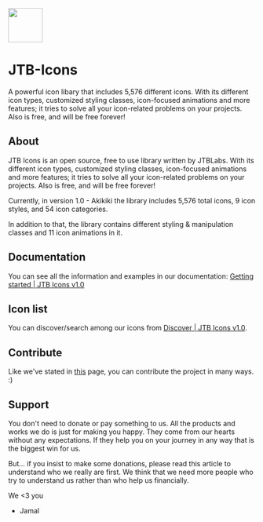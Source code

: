 <img src='https://www.jtblabs.com/resimler/jtb_icons/logoFull_gunmetal.svg' style='width: 70px; height: auto;'/>

# JTB-Icons
A powerful icon libary that includes 5,576 different icons. With its different icon types, customized styling classes, icon-focused animations and more features; it tries to solve all your icon-related problems on your projects. Also is free, and will be free forever!

<h2>About</h2>
<p>JTB Icons is an open source, free to use library written by JTBLabs. With its different icon types, customized styling classes, icon-focused animations and more features; it tries to solve all your icon-related problems on your projects. Also is free, and will be free forever!</p>

<p>Currently, in version 1.0 - Akikiki the library includes 5,576 total icons, 9 icon styles, and 54 icon categories.</p>

<p>In addition to that, the library contains different styling & manipulation classes and 11 icon animations in it.</p>

<h2>Documentation</h2>
<p>You can see all the information and examples in our documentation: <a href='https://www.jtblabs.com/cdn/jtb_icons/v1.0/docs/gettingStarted'>Getting started | JTB Icons v1.0</a></p>

<h2>Icon list</h2>
<p>You can discover/search among our icons from <a href='https://www.jtblabs.com/cdn/jtb_icons/v1.0/discover/'>Discover | JTB Icons v1.0</a>.</p>

<h2>Contribute</h2>
<p>Like we've stated in <a href='https://www.jtblabs.com/cdn/jtb_icons/v1.0/docs/contribute'>this</a> page, you can contribute the project in many ways. :)</p>

<h2>Support</h2>
<p>You don't need to donate or pay something to us. All the products and works we do is just for making you happy. They come from our hearts without any expectations. If they help you on your journey in any way that is the biggest win for us.</p>
<p>But... if you insist to make some donations, please read this article to understand who we really are first. We think that we need more people who try to understand us rather than who help us financially.</p>
<p>We <3 you</p>
  
- Jamal
